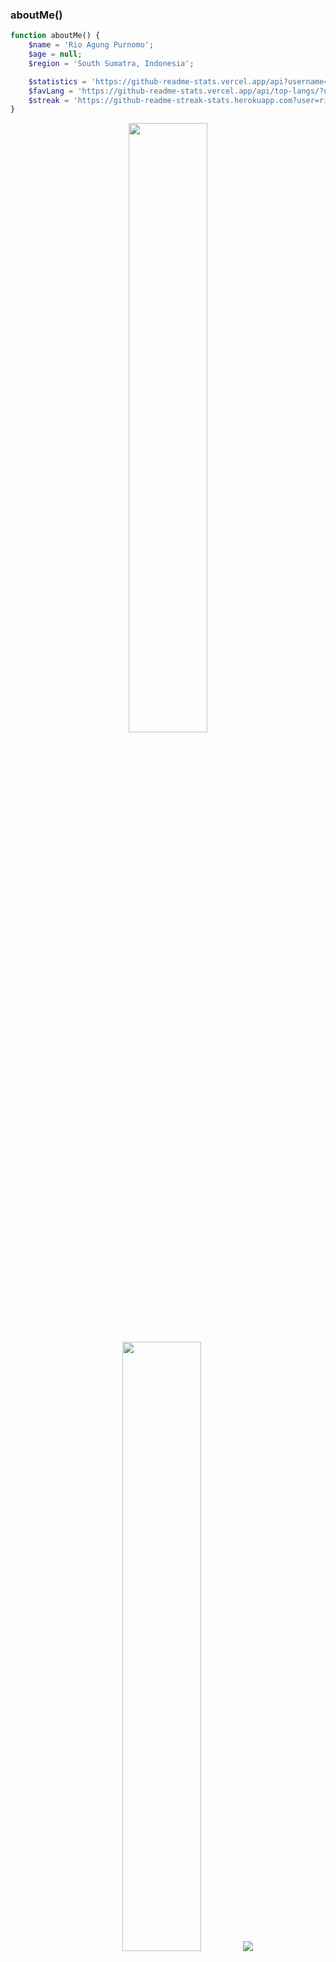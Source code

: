 ### aboutMe()
```php
function aboutMe() {
    $name = 'Rio Agung Purnomo';
    $age = null;
    $region = 'South Sumatra, Indonesia';

    $statistics = 'https://github-readme-stats.vercel.app/api?username=riodevnet&show_icons=true&count_private=true&theme=darcula&hide_border=true&hide=issues,contribs&bg_color=00000000';
    $favLang = 'https://github-readme-stats.vercel.app/api/top-langs/?username=riodevnet&layout=compact&hide_border=true&theme=darcula&bg_color=00000000&langs_count=6&hide=jupyter%20notebook,tex,css,php&exclude_repo=Pacman-AI';
    $streak = 'https://github-readme-streak-stats.herokuapp.com?user=riodevnet&theme=darcula&hide_border=true&background=00000000';
}
```

<p align="center">
  <img height="50%" width="auto" src ="https://github-readme-stats.vercel.app/api?username=riodevnet&show_icons=true&count_private=true&theme=darcula&hide_border=true&hide=issues,contribs&bg_color=00000000">
  <img height="50%" width="auto" src ="https://github-readme-stats.vercel.app/api/top-langs/?username=riodevnet&layout=compact&hide_border=true&theme=darcula&bg_color=00000000&langs_count=6&hide=jupyter%20notebook,tex,css,php&exclude_repo=Pacman-AI">
  <img src ="https://github-readme-streak-stats.herokuapp.com?user=riodevnet&theme=darcula&hide_border=true&background=00000000">

  ```js
$socials = [
  'website'   => 'https://riodev.net',
  'instagram' => 'https://instagr.am/iamrioap',
  'facebook'  => 'https://fb.com/iamrioap',
  'twitter'   => 'https://x/riodevnet',
  'github'    => 'https://github.com/riodevnet',
  'linkedin'  => 'https://linked.com/in/ihsanzz',
  'keybase'   => 'https://keybase.io/riodevnet',
  'discord'   => '#',
  'views'     => 'https://komarev.com/ghpvc/?username=riodevnet&color=brightgreen'
];
```

#### socials.get('views')
![](https://komarev.com/ghpvc/?username=riodevnet&color=brightgreen)
